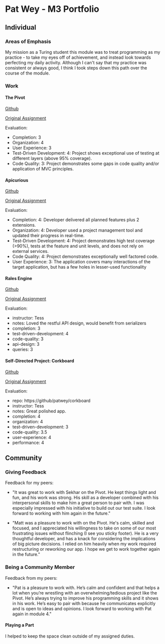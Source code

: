 # Pat Wey - M3 Portfolio

## Individual

### Areas of Emphasis

My mission as a Turing student this module was to treat programming as my practice - to take my eyes off of achievement, and instead look towards perfecting my daily activity. Although I can't say that my practice was consistent or always good, I think I took steps down this path over the course of the module.

### Work

#### The Pivot

[Github](https://github.com/sekharp/the_pivot)

[Original Assignment](https://github.com/turingschool/lesson_plans/blob/master/ruby_03-professional_rails_applications/the_pivot.md)

Evaluation:

* Completion: 3
* Organization: 4
* User Experience: 3
* Test-Driven Development: 4: Project shows exceptional use of testing at different layers (above 95% coverage).
* Code Quality: 3: Project demonstrates some gaps in code quality and/or application of MVC principles.

#### Apicurious

[Github](https://github.com/patwey/apicurious)

[Original Assignment](https://github.com/turingschool/lesson_plans/blob/master/ruby_03-professional_rails_applications/apicurious.md)

Evaluation:

* Completion: 4: Developer delivered all planned features plus 2 extensions.
* Organization: 4: Developer used a project management tool and updated their progress in real-time.
* Test-Driven Development: 4: Project demonstrates high test coverage (>90%), tests at the feature and unit levels, and does not rely on external services.
* Code Quality: 4: Project demonstrates exceptionally well factored code.
* User Experience: 3: The application covers many interactions of the target application, but has a few holes in lesser-used functionality

#### Rales Engine

[Github](https://github.com/patwey/rails_engine)

[Original Assignment](https://github.com/turingschool/lesson_plans/blob/master/ruby_03-professional_rails_applications/rails_engine.md)

Evaluation:

* instructor: Tess
* notes: Loved the restful API design, would benefit from serializers
* completion: 3
* test-driven-development: 4
* code-quality: 3
* api-design: 3
* queries: 3

#### Self-Directed Project: Corkboard

[Github](https://github.com/patwey/corkboard)

[Original Assignment](https://github.com/turingschool/lesson_plans/blob/master/ruby_03-professional_rails_applications/self_directed_project.md)

Evaluation:

* repo: https://github/patwey/corkboard
* instructor: Tess
* notes: Great polished app.
* completion: 4
* organization: 4
* test-driven-development: 3
* code-quality: 3.5
* user-experience: 4
* performance: 4

## Community

### Giving Feedback

Feedback for my peers:

* "It was great to work with Sekhar on the Pivot. He kept things light and fun, and his work was strong. His skill as a developer combined with his interpersonal skills to make him a great person to pair with. I was especially impressed with his initiative to build out our test suite.  I look forward to working with him again in the future."

* "Matt was a pleasure to work with on the Pivot.  He's calm, skilled and focused, and I appreciated his willingness to take on some of our most frustrating issues without flinching (I see you sticky footer). He is a very thoughtful developer, and has a knack for considering the implications of big picture decisions. I relied on him heavily when my work required restructuring or reworking our app. I hope we get to work together again in the future."

### Being a Community Member

Feedback from my peers:

* "Pat is a pleasure to work with. He’s calm and confident and that helps a lot when you’re wrestling with an overwhelming/tedious project like the Pivot. He’s always trying to improve his programming skills and it shows in his work. He’s easy to pair with because he communicates explicitly and is open to ideas and opinions. I look forward to working with Pat again in module 4."

#### Playing a Part

I helped to keep the space clean outside of my assigned duties.

